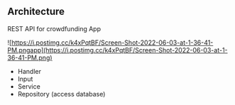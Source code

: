 ## Architecture

REST API for crowdfunding App

![https://i.postimg.cc/k4xPqtBF/Screen-Shot-2022-06-03-at-1-36-41-PM.pngapp](https://i.postimg.cc/k4xPqtBF/Screen-Shot-2022-06-03-at-1-36-41-PM.png)

- Handler
- Input
- Service
- Repository (access database)
